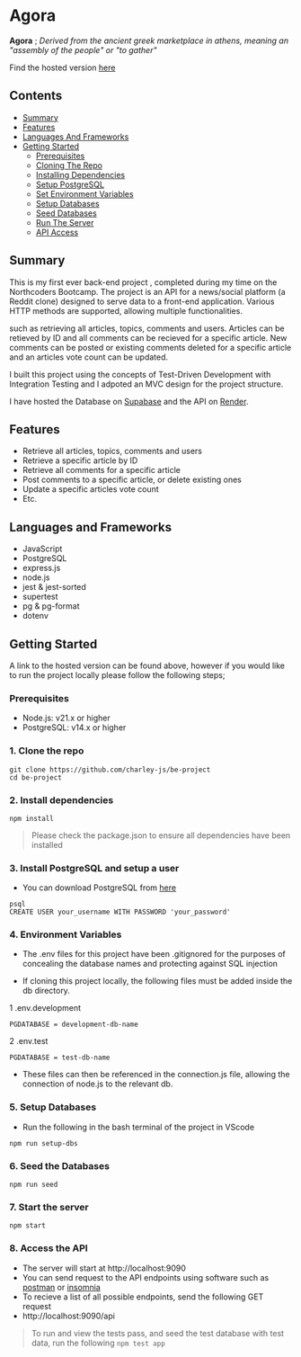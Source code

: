 # Agora

**Agora** ; _Derived from the ancient greek marketplace in athens, meaning an "assembly of the people" or "to gather"_

Find the hosted version [here](https://agora-pudw.onrender.com/api)

## Contents

- [Summary](#summary)
- [Features](#features)
- [Languages And Frameworks](#languages-and-frameworks)
- [Getting Started](#getting-started)
  - [Prerequisites](#prerequisites)
  - [Cloning The Repo](#1-clone-the-repo)
  - [Installing Dependencies](#2-install-dependencies)
  - [Setup PostgreSQL](#3-install-postgresql-and-setup-a-user)
  - [Set Environment Variables](#4-environment-variables)
  - [Setup Databases](#5-setup-databases)
  - [Seed Databases](#6-seed-the-databases)
  - [Run The Server](#7-start-the-server)
  - [API Access](#8-access-the-api)

## Summary

This is my first ever back-end project , completed during my time on the Northcoders Bootcamp. The project is an API for a news/social platform (a Reddit clone) designed to serve data to a front-end application. Various HTTP methods are supported, allowing multiple functionalities.

such as retrieving all articles, topics, comments and users. Articles can be retieved by ID and all comments can be recieved for a specific article. New comments can be posted or existing comments deleted for a specific article and an articles vote count can be updated.

I built this project using the concepts of Test-Driven Development with Integration Testing and I adpoted an MVC design for the project structure.

I have hosted the Database on [Supabase](https://supabase.com/) and the API on [Render](https://render.com/).

## Features

- Retrieve all articles, topics, comments and users
- Retrieve a specific article by ID
- Retrieve all comments for a specific article
- Post comments to a specific article, or delete existing ones
- Update a specific articles vote count
- Etc.

## Languages and Frameworks

- JavaScript
- PostgreSQL
- express.js
- node.js
- jest & jest-sorted
- supertest
- pg & pg-format
- dotenv

## Getting Started

A link to the hosted version can be found above, however if you would like to run the project locally please follow the following steps;

### Prerequisites

- Node.js: v21.x or higher
- PostgreSQL: v14.x or higher

### 1. Clone the repo

```
git clone https://github.com/charley-js/be-project
cd be-project
```

### 2. Install dependencies

```
npm install
```

> Please check the package.json to ensure all dependencies have been installed

### 3. Install PostgreSQL and setup a user

- You can download PostgreSQL from [here](https://www.postgresql.org/download/)

```
psql
CREATE USER your_username WITH PASSWORD 'your_password'
```

### 4. Environment Variables

- The .env files for this project have been .gitignored for the purposes of concealing the database names and protecting against SQL injection

- If cloning this project locally, the following files must be added inside the db directory.

1 .env.development

```
PGDATABASE = development-db-name
```

2 .env.test

```
PGDATABASE = test-db-name
```

- These files can then be referenced in the connection.js file, allowing the connection of node.js to the relevant db.

### 5. Setup Databases

- Run the following in the bash terminal of the project in VScode

```
npm run setup-dbs
```

### 6. Seed the Databases

```
npm run seed
```

### 7. Start the server

```
npm start
```

### 8. Access the API

- The server will start at http://localhost:9090
- You can send request to the API endpoints using software such as [postman](https://www.postman.com/) or [insomnia](https://insomnia.rest/)
- To recieve a list of all possible endpoints, send the following GET request
- http://localhost:9090/api

> To run and view the tests pass, and seed the test database with test data, run the following `npm test app`
